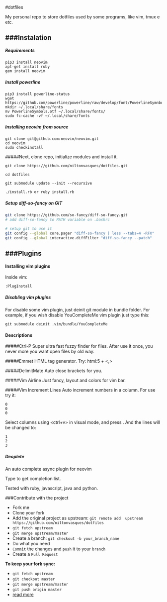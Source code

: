#dotfiles

My personal repo to store dotfiles used by some programs, like vim, tmux e etc.

###Instalation
---------------------


##### Requirements

    pip3 install neovim
    apt-get install ruby
    gem install neovim

##### Install powerline

    pip3 install powerline-status
    wget https://github.com/powerline/powerline/raw/develop/font/PowerlineSymnbols.otf
    mkdir ~/.local/share/fonts
    mv PowerlineSymbols.otf ~/.local/share/fonts/
    sudo fc-cache -vf ~/.local/share/fonts

##### Installing neovim from source

    git clone git@github.com:neovim/neovim.git
    cd neovim
    sudo checkinstall

#####Next, clone repo, initialize modules and install it.

    git clone https://github.com/niltonvasques/dotfiles.git

    cd dotfiles

    git submodule update --init --recursive

    ./install.rb or ruby install.rb

##### Setup diff-so-fancy on GIT

```sh
git clone https://github.com/so-fancy/diff-so-fancy.git
# add diff-so-fancy to PATH variable on .bashrc

# setup git to use it
git config --global core.pager "diff-so-fancy | less --tabs=4 -RFX"
git config --global interactive.diffFilter "diff-so-fancy --patch"
```


###Plugins
-----------------------

#### Installing vim plugins

Inside vim:

    :PlugInstall

##### Disabling vim plugins
For disable some vim plugin, just deinit git module in bundle folder.
For example, if you wish disable YouCompleteMe vim plugin just type this:

    git submodule deinit .vim/bundle/YouCompleteMe

#### Descriptions

#####Ctrl-P
Super ultra fast fuzzy finder for files. After use it once, you never more you want open files by old way.

#####Emmet
HTML tag generator.
Try:
    html:5<ctrl-y> + <,>

#####DelimitMate
Auto close brackets for you.

#####Vim Airline
Just fancy, layout and colors for vim bar.

#####Vim Increment Lines
Auto increment numbers in a column.
For use try it:

    0
    0
    0

Select columns using <ctrl+v> in visual mode, and press <ctrl-a>.
And the lines will be changed to:

    1
    2
    3

##### Deoplete
An auto complete async plugin for neovim

Type <C-x><C-o> to get completion list.

Tested with ruby, javascript, java and python.

###Contribute with the project


* Fork me
* Clone your fork
* Add the original project as upstream: `git remote add  upstream https://github.com/niltonvasques/dotfiles`
* `git fetch upstream`
* `git merge upstream/master`
* Create a branch: `git checkout -b your_branch_name`
* Do what you need
* `Commit` the changes and `push` it to your `branch`
* Create a `Pull Request`

__To keep your fork sync:__

* `git fetch upstream`
* `git checkout master`
* `git merge upstream/master`
* `git push origin master`
* [read more](https://help.github.com/articles/syncing-a-fork/)
